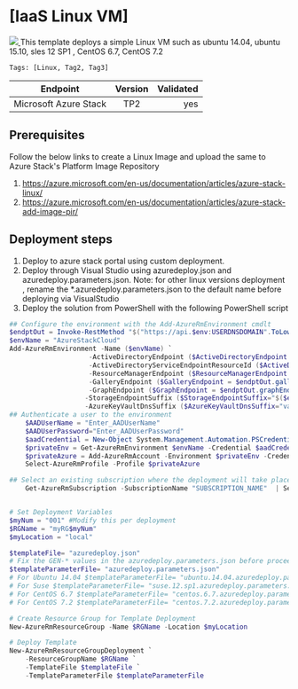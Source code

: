 # [IaaS Linux VM]

<a href="http://armviz.io/#/?load=https://raw.githubusercontent.com/Azure/azurestack-quickstart-templates/master/101-simple-linux-vm/azuredeploy.json" target="_blank">
  <img src="http://armviz.io/visualizebutton.png"/>
</a>
This template deploys a simple Linux VM such as ubuntu 14.04, ubuntu 15.10, sles 12 SP1 , CentOS 6.7, CentOS 7.2

`Tags: [Linux, Tag2, Tag3]`

| Endpoint        | Version           | Validated  |
| ------------- |:-------------:| -----:|
| Microsoft Azure Stack      | TP2      |  yes|

## Prerequisites

Follow the below links to create a Linux Image and upload the same to Azure Stack's Platform Image Repository
1. https://azure.microsoft.com/en-us/documentation/articles/azure-stack-linux/ 
2. https://azure.microsoft.com/en-us/documentation/articles/azure-stack-add-image-pir/

## Deployment steps
1. Deploy to azure stack portal using custom deployment.
2. Deploy through Visual Studio using azuredeploy.json and azuredeploy.parameters.json. Note: for other linux versions deployment , rename the *.azuredeploy.parameters.json to the default name before deploying via VisualStudio
2. Deploy the solution from PowerShell with the following PowerShell script 

``` PowerShell
## Configure the environment with the Add-AzureRmEnvironment cmdlt
$endptOut = Invoke-RestMethod "$("https://api.$env:USERDNSDOMAIN".ToLowerInvariant())/metadata/endpoints?api-version=1.0"
$envName = "AzureStackCloud"
Add-AzureRmEnvironment -Name ($envName) `
	                -ActiveDirectoryEndpoint ($ActiveDirectoryEndpoint = $($endptOut.authentication.loginEndpoint) + $($endptOut.authentication.audiences[0]).Split("/")[-1] + "/") `
	                -ActiveDirectoryServiceEndpointResourceId ($ActiveDirectoryServiceEndpointResourceId = $($endptOut.authentication.audiences[0])) `
	                -ResourceManagerEndpoint ($ResourceManagerEndpoint = $("https://api.$env:USERDNSDOMAIN".ToLowerInvariant())) `
	                -GalleryEndpoint ($GalleryEndpoint = $endptOut.galleryEndpoint) `
	                -GraphEndpoint ($GraphEndpoint = $endptOut.graphEndpoint) `
	               -StorageEndpointSuffix ($StorageEndpointSuffix="$($env:USERDNSDOMAIN)".ToLowerInvariant()) `
	               -AzureKeyVaultDnsSuffix ($AzureKeyVaultDnsSuffix="vault.$($env:USERDNSDOMAIN)".ToLowerInvariant()) 
## Authenticate a user to the environment 
    $AADUserName = "Enter_AADUserName"
	$AADUserPassword="Enter_AADUserPassword"
	$aadCredential = New-Object System.Management.Automation.PSCredential($AADUserName, (ConvertTo-SecureString -String $AADUserPassword -AsPlainText -Force))
    $privateEnv = Get-AzureRmEnvironment $envName -Credential $aadCredential
    $privateAzure = Add-AzureRmAccount -Environment $privateEnv -Credential $aadCredential -Verbose
    Select-AzureRmProfile -Profile $privateAzure

## Select an existing subscription where the deployment will take place
    Get-AzureRmSubscription -SubscriptionName "SUBSCRIPTION_NAME"  | Select-AzureRmSubscription


# Set Deployment Variables
$myNum = "001" #Modify this per deployment
$RGName = "myRG$myNum"
$myLocation = "local"

$templateFile= "azuredeploy.json"
# Fix the GEN-* values in the azuredeploy.parameters.json before proceeding to next steps
$templateParameterFile= "azuredeploy.parameters.json"
# For Ubuntu 14.04 $templateParameterFile= "ubuntu.14.04.azuredeploy.parameters.json"
# For Suse $templateParameterFile= "suse.12.sp1.azuredeploy.parameters.json"
# For CentOS 6.7 $templateParameterFile= "centos.6.7.azuredeploy.parameters.json"
# For CentOS 7.2 $templateParameterFile= "centos.7.2.azuredeploy.parameters.json"

# Create Resource Group for Template Deployment
New-AzureRmResourceGroup -Name $RGName -Location $myLocation

# Deploy Template 
New-AzureRmResourceGroupDeployment `
    -ResourceGroupName $RGName `
    -TemplateFile $templateFile `
	-TemplateParameterFile $templateParameterFile
```



